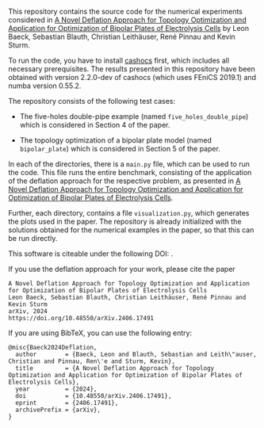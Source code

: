 This repository contains the source code for the numerical experiments considered
in [A Novel Deflation Approach for Topology Optimization and Application for Optimization of Bipolar Plates of Electrolysis Cells](https://doi.org/10.48550/arXiv.2406.17491) by Leon Baeck, Sebastian Blauth, Christian Leithäuser, René Pinnau and Kevin Sturm.

To run the code, you have to install [cashocs](https://cashocs.readthedocs.io/)
first, which includes all necessary prerequisites. The results presented in this
repository have been obtained with version 2.2.0-dev of cashocs (which uses FEniCS 2019.1) and numba version 0.55.2.

The repository consists of the following test cases:

- The five-holes double-pipe example (named `five_holes_double_pipe`) which is considered in Section 4 of the paper.

- The topology optimization of a bipolar plate model (named `bipolar_plate`) which is considered in Section 5 of the paper.

In each of the directories, there is a `main.py` file, which can be used to run the code. This file runs the entire benchmark, consisting of the application of the deflation approach for the respective problem, as presented in [A Novel Deflation Approach for Topology Optimization and Application for Optimization of Bipolar Plates of Electrolysis Cells](https://doi.org/10.48550/arXiv.2406.17491).

Further, each directory, contains a file `visualization.py`, which generates the plots used in the paper. The repository is already initialized with the solutions obtained for the numerical examples in the paper, so that this can be run directly.

This software is citeable under the following DOI: .

If you use the deflation approach for your work, please cite the paper

	A Novel Deflation Approach for Topology Optimization and Application for Optimization of Bipolar Plates of Electrolysis Cells
	Leon Baeck, Sebastian Blauth, Christian Leithäuser, René Pinnau and Kevin Sturm
	arXiv, 2024
	https://doi.org/10.48550/arXiv.2406.17491

If you are using BibTeX, you can use the following entry:

	@misc{Baeck2024Deflation,
	  author        = {Baeck, Leon and Blauth, Sebastian and Leith\"auser, Christian and Pinnau, Ren\'e and Sturm, Kevin},
	  title         = {A Novel Deflation Approach for Topology Optimization and Application for Optimization of Bipolar Plates of Electrolysis Cells},
	  year          = {2024},
	  doi           = {10.48550/arXiv.2406.17491},
      eprint        = {2406.17491},
	  archivePrefix = {arXiv},
	}

